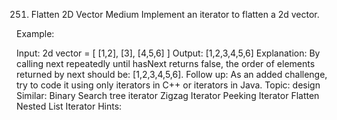 251. Flatten 2D Vector
Medium
Implement an iterator to flatten a 2d vector.

Example:

Input: 2d vector =
[
  [1,2],
  [3],
  [4,5,6]
]
Output: [1,2,3,4,5,6]
Explanation: By calling next repeatedly until hasNext returns false, 
             the order of elements returned by next should be: [1,2,3,4,5,6].
Follow up:
As an added challenge, try to code it using only iterators in C++ or iterators in Java.
Topic: design
Similar: 
Binary Search tree iterator
Zigzag Iterator
Peeking Iterator
Flatten Nested List Iterator
Hints:
